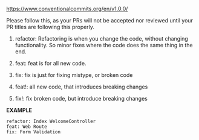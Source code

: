 https://www.conventionalcommits.org/en/v1.0.0/

Please follow this, as your PRs will not be accepted nor reviewed until your PR titles are following this properly.

1. refactor:
Refactoring is when you change the code, without changing functionality. So minor fixes where the code does the same thing in the end.

2. feat:
feat is for all new code.

3. fix:
fix is just for fixing mistype, or broken code

4. feat!:
all new code, that introduces breaking changes

5. fix!:
fix broken code, but introduce breaking changes

**EXAMPLE**
```
refactor: Index WelcomeController
feat: Web Route
fix: Form Validation
```
